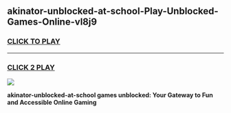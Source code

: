 
## akinator-unblocked-at-school-Play-Unblocked-Games-Online-vl8j9
<h3>
<a href="https://premium76.site?title=akinator-unblocked-at-school&ref=25A">CLICK TO PLAY</a></h3>
<hr>

<h3>
<a href="https://premium76.site?title=akinator-unblocked-at-school&ref=25A">CLICK 2 PLAY</a>
  
</h3>

<a href="https://premium76.site?title=akinator-unblocked-at-school&ref=25A"><img src="https://clearcache.store/games.png"></a>


**akinator-unblocked-at-school games unblocked: Your Gateway to Fun and Accessible Online Gaming**
